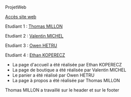  ProjetWeb

[Accès site web](https://valentinmicheliutnfc.github.io/ProjetWeb/)

Etudiant 1 :  [Thomas MILLON](mailto:thomas.millon@edu.univ-fcomte.fr?subject=SITEWEB)  

Etudiant 2 : [Valentin MICHEL](mailto:valentin.michel03@edu.univ-fcomte.fr?subject=SITEWEB) 

Etudiant 3 : [Owen HETRU](mailto:owen.hetru@edu.univ-fcomte.fr?subject=SITEWEB) 

Etudiant 4 : [Ethan KOPERECZ](mailto:ethan.koperecz@edu.univ-fcomte.fr?subject=SITEWEB)



- La page d'accueil a été réalisée par Ethan KOPERECZ
- La page de boutique a été réalisée par Valentin MICHEL
- Le panier a été réalisé par Owen HETRU
- La page à propos a été réalisée par Thomas MILLON

Thomas MILLON a travaillé sur le header et sur le footer

